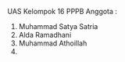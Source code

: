UAS Kelompok 16 PPPB Anggota : 
1. Muhammad Satya Satria
2. Alda Ramadhani
3. Muhammad Athoillah
4.
